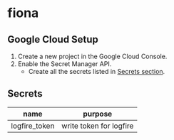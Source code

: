 # fiona

## Google Cloud Setup

1. Create a new project in the Google Cloud Console.
2. Enable the Secret Manager API.
   - Create all the secrets listed in [Secrets section](#secrets).

## Secrets

| name          | purpose                 |
|---------------|-------------------------|
| logfire_token | write token for logfire |
